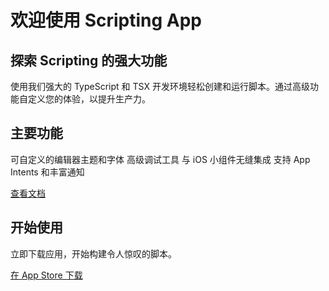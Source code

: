 # 欢迎使用 Scripting App

## 探索 Scripting 的强大功能

使用我们强大的 TypeScript 和 TSX 开发环境轻松创建和运行脚本。通过高级功能自定义您的体验，以提升生产力。

## 主要功能

可自定义的编辑器主题和字体
高级调试工具
与 iOS 小组件无缝集成
支持 App Intents 和丰富通知

[查看文档](/guide/docs/index)

## 开始使用

立即下载应用，开始构建令人惊叹的脚本。

[在 App Store 下载](https://apps.apple.com/app/apple-store/id6479691128)
